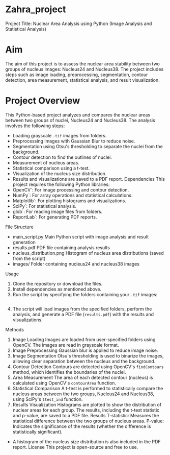 # Zahra_project
Project Title:  Nuclear Area Analysis using Python (Image Analysis and Statistical Analysis)
# Aim
The aim of this project is to assess the nuclear area stability between two groups of nucleus images: Nucleus24 and Nucleus38. The project includes steps such as image loading, preprocessing, segmentation, contour detection, area measurement, statistical analysis, and result visualization.
# Project Overview
This Python-based project analyzes and compares the nuclear areas between two groups of nuclei, Nucleus24 and Nucleus38. The analysis involves the following steps:
- Loading grayscale `.tif` images from folders.
- Preprocessing images with Gaussian Blur to reduce noise.
- Segmentation using Otsu's thresholding to separate the nuclei from the background.
- Contour detection to find the outlines of nuclei.
- Measurement of nucleus areas.
- Statistical comparison using a t-test.
- Visualization of the nucleus size distribution.
- Results and visualizations are saved to a PDF report.
Dependencies
This project requires the following Python libraries:
- OpenCV`: For image processing and contour detection.
- NumPy`: For array operations and statistical calculations.
- Matplotlib`: For plotting histograms and visualizations.
- SciPy`: For statistical analysis.
- glob`: For reading image files from folders.
- ReportLab`: For generating PDF reports.

File Structure
- main_script.py          Main Python script with image analysis and result generation
- results.pdf             PDF file containing analysis results
- nucleus_distribution.png  Histogram of nucleus area distributions (saved from the script)
- images/                 Folder containing nucleus24 and nucleus38 images

Usage
1. Clone the repository or download the files.
2. Install dependencies as mentioned above.
3. Run the script by specifying the folders containing your `.tif` images:
   ```bash   python main_script.py
4. The script will load images from the specified folders, perform the analysis, and generate a PDF file (`results.pdf`) with the results and visualizations.

Methods
1. Image Loading
Images are loaded from user-specified folders using OpenCV. The images are read in grayscale format.
2. Image Preprocessing
Gaussian blur is applied to reduce image noise.
3. Image Segmentation
Otsu's thresholding is used to binarize the images, allowing clear separation between the nucleus and the background.
4. Contour Detection
Contours are detected using OpenCV's `findContours` method, which identifies the boundaries of the nuclei.
5. Area Measurement
The area of each detected contour (nucleus) is calculated using OpenCV's `contourArea` function.
6. Statistical Comparison
A t-test is performed to statistically compare the nucleus areas between the two groups, Nucleus24 and Nucleus38, using SciPy's `ttest_ind` function.
7. Results Visualization
Histograms are plotted to show the distribution of nuclear areas for each group. The results, including the t-test statistic and p-value, are saved to a PDF file.
Results
T-statistic: Measures the statistical difference between the two groups of nucleus areas.
P-value: Indicates the significance of the results (whether the difference is statistically significant).
- A histogram of the nucleus size distribution is also included in the PDF report.
License
This project is open-source and free to use.

